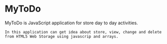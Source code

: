 # MyToDo
MyToDo is JavaScript application for store day to day activities.
```
In this application can get idea about store, view, change and delete from HTML5 Web Storage using javascrip and arrays.
```
